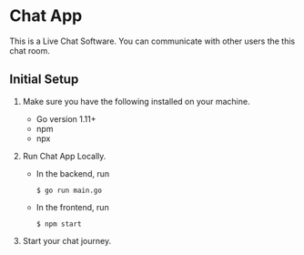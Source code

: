 # Chat App

This is a Live Chat Software. You can communicate with other users the this chat room.

## Initial Setup

1. Make sure you have the following installed on your machine.
    
   - Go version 1.11+
   - npm
   - npx

1. Run Chat App Locally.

   - In the backend, run
     ```
     $ go run main.go
     ```
   - In the frontend, run
     ```
     $ npm start
     ```
1. Start your chat journey.